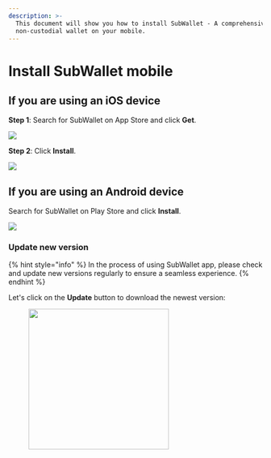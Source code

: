 ```yaml
---
description: >-
  This document will show you how to install SubWallet - A comprehensive
  non-custodial wallet on your mobile.
---
```


# Install SubWallet mobile

## If you are using an iOS device

**Step 1**: Search for SubWallet on App Store and click **Get**.

![](<../../.gitbook/assets/image (1163).png>)



**Step 2**: Click **Install**.

![](<../../.gitbook/assets/image (1129).png>)



## If you are using an Android device

Search for SubWallet on Play Store and click **Install**.

![](<../../.gitbook/assets/image (1106).png>)

### Update new version

{% hint style="info" %}
In the process of using SubWallet app, please check and update new versions regularly to ensure a seamless experience.
{% endhint %}

Let's click on the **Update** button to download the newest version:

<div align="left">

<figure><img src="../../.gitbook/assets/image (165).png" alt="" width="278"><figcaption></figcaption></figure>

</div>
